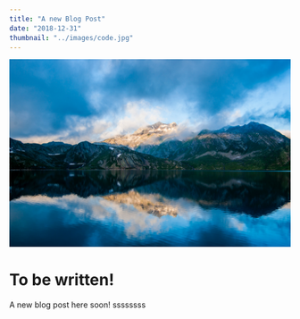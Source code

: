 ```yaml
---
title: "A new Blog Post"
date: "2018-12-31"
thumbnail: "../images/code.jpg"
---
```


![Astronaut](../images/landscape3.jpg)

# To be written!

A new blog post here soon! ssssssss
